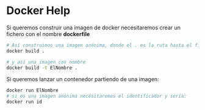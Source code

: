 # Docker Help

Si queremos construir una imagen de docker necesitaremos crear un fichero con el nombre **dockerfile**

```sh
# Así construimos una imagen anónima, donde el . es la ruta hasta el fichero dockerfile
docker build .

# y así una imagen con nombre
docker build -t ElNombre .
```

Si queremos lanzar un contenedor partiendo de una imagen:
```sh
docker run ElNombre
# si es una imagen anónima necesitaremos el identificador y sería:
docker run id
```

